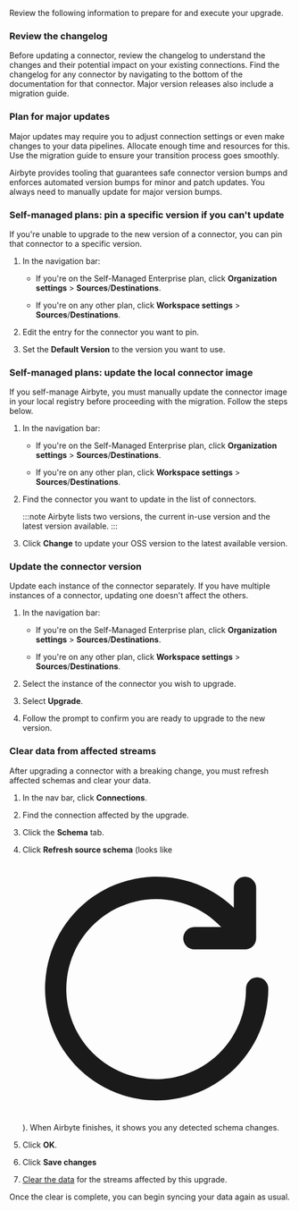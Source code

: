 Review the following information to prepare for and execute your upgrade.

### Review the changelog

Before updating a connector, review the changelog to understand the changes and their potential impact on your existing connections. Find the changelog for any connector by navigating to the bottom of the documentation for that connector. Major version releases also include a migration guide.

### Plan for major updates

Major updates may require you to adjust connection settings or even make changes to your data pipelines. Allocate enough time and resources for this. Use the migration guide to ensure your transition process goes smoothly.

Airbyte provides tooling that guarantees safe connector version bumps and enforces automated version bumps for minor and patch updates. You always need to manually update for major version bumps.

### Self-managed plans: pin a specific version if you can't update

If you're unable to upgrade to the new version of a connector, you can pin that connector to a specific version.

1. In the navigation bar:

    - If you're on the Self-Managed Enterprise plan, click **Organization settings** > **Sources**/**Destinations**.

    - If you're on any other plan, click **Workspace settings** > **Sources**/**Destinations**.

2. Edit the entry for the connector you want to pin.

3. Set the **Default Version** to the version you want to use.

### Self-managed plans: update the local connector image

If you self-manage Airbyte, you must manually update the connector image in your local registry before proceeding with the migration. Follow the steps below.

1. In the navigation bar:

    - If you're on the Self-Managed Enterprise plan, click **Organization settings** > **Sources**/**Destinations**.

    - If you're on any other plan, click **Workspace settings** > **Sources**/**Destinations**.

2. Find the connector you want to update in the list of connectors.

    :::note
    Airbyte lists two versions, the current in-use version and the latest version available.
    :::

3. Click **Change** to update your OSS version to the latest available version.

### Update the connector version

Update each instance of the connector separately. If you have multiple instances of a connector, updating one doesn't affect the others.

1. In the navigation bar:

    - If you're on the Self-Managed Enterprise plan, click **Organization settings** > **Sources**/**Destinations**.

    - If you're on any other plan, click **Workspace settings** > **Sources**/**Destinations**.

2. Select the instance of the connector you wish to upgrade.

3. Select **Upgrade**.

4. Follow the prompt to confirm you are ready to upgrade to the new version.

### Clear data from affected streams

After upgrading a connector with a breaking change, you must refresh affected schemas and clear your data.

1. In the nav bar, click **Connections**.

2. Find the connection affected by the upgrade.

3. Click the **Schema** tab.

4. Click **Refresh source schema** (looks like <svg fill="none" data-icon="rotate" role="img" viewBox="0 0 24 24" class="inline-svg"><path fill="currentColor" d="M21 11a1 1 0 0 0-1 1 8.05 8.05 0 1 1-2.22-5.5h-2.4a1 1 0 1 0 0 2h4.53a1 1 0 0 0 1-1V3a1 1 0 0 0-2 0v1.77A10 10 0 1 0 22 12a1 1 0 0 0-1-1"></path></svg>). When Airbyte finishes, it shows you any detected schema changes.

5. Click **OK**.

6. Click **Save changes**

7. [Clear the data](/platform/operator-guides/clear) for the streams affected by this upgrade.

Once the clear is complete, you can begin syncing your data again as usual.
